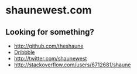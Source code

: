 # shaunewest.com

## Looking for something? 

- http://github.com/theshaune
- [Dribbble](https://dribbble.com/shaune)
- http://twitter.com/shaunewest
- http://stackoverflow.com/users/6712681/shaune

